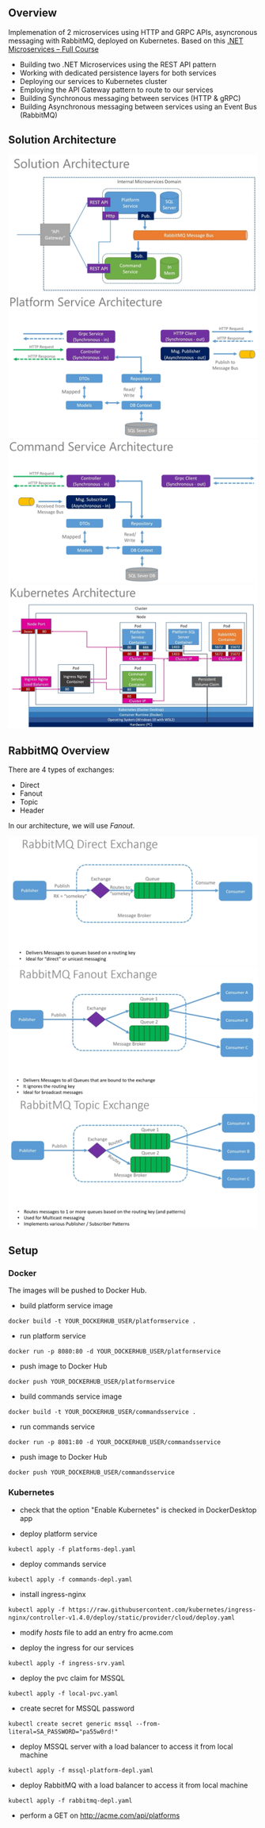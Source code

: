 ## Overview

Implemenation of 2 microservices using HTTP and GRPC APIs, asyncronous messaging with RabbitMQ, deployed on Kubernetes. Based on this [.NET Microservices – Full Course](https://www.youtube.com/watch?v=DgVjEo3OGBI)

- Building two .NET Microservices using the REST API pattern
- Working with dedicated persistence layers for both services
- Deploying our services to Kubernetes cluster
- Employing the API Gateway pattern to route to our services
- Building Synchronous messaging between services (HTTP & gRPC)
- Building Asynchronous messaging between services using an Event Bus (RabbitMQ)

## Solution Architecture

![](images/Architecture.png)
![](images/PlatformService.png)
![](images/CommandService.png)
![](images/Kubernetes.png)

## RabbitMQ Overview

There are 4 types of exchanges:

- Direct
- Fanout
- Topic
- Header

In our architecture, we will use _Fanout_.

![](images/RabbitMQ_Direct.png)
![](images/RabbitMQ_Fanout.png)
![](images/RabbitMQ_Topic.png)

## Setup

### Docker

The images will be pushed to Docker Hub.

- build platform service image

```
docker build -t YOUR_DOCKERHUB_USER/platformservice .
```

- run platform service

```
docker run -p 8080:80 -d YOUR_DOCKERHUB_USER/platformservice
```

- push image to Docker Hub

```
docker push YOUR_DOCKERHUB_USER/platformservice
```

- build commands service image

```
docker build -t YOUR_DOCKERHUB_USER/commandsservice .
```

- run commands service

```
docker run -p 8081:80 -d YOUR_DOCKERHUB_USER/commandsservice
```

- push image to Docker Hub

```
docker push YOUR_DOCKERHUB_USER/commandsservice
```

### Kubernetes

- check that the option "Enable Kubernetes" is checked in DockerDesktop app

- deploy platform service

```
kubectl apply -f platforms-depl.yaml
```

- deploy commands service

```
kubectl apply -f commands-depl.yaml
```

- install ingress-nginx

```
kubectl apply -f https://raw.githubusercontent.com/kubernetes/ingress-nginx/controller-v1.4.0/deploy/static/provider/cloud/deploy.yaml
```

- modify _hosts_ file to add an entry fro acme.com

- deploy the ingress for our services

```
kubectl apply -f ingress-srv.yaml
```

- deploy the pvc claim for MSSQL

```
kubectl apply -f local-pvc.yaml
```

- create secret for MSSQL password

```
kubectl create secret generic mssql --from-literal=SA_PASSWORD="pa55w0rd!"
```

- deploy MSSQL server with a load balancer to access it from local machine

```
kubectl apply -f mssql-platform-depl.yaml
```

- deploy RabbitMQ with a load balancer to access it from local machine

```
kubectl apply -f rabbitmq-depl.yaml
```

- perform a GET on http://acme.com/api/platforms
